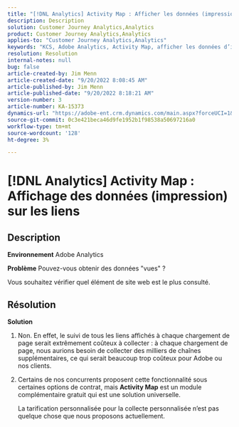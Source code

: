 ```yaml
---
title: "[!DNL Analytics] Activity Map : Afficher les données (impression) sur les liens"
description: Description
solution: Customer Journey Analytics,Analytics
product: Customer Journey Analytics,Analytics
applies-to: "Customer Journey Analytics,Analytics"
keywords: "KCS, Adobe Analytics, Activity Map, afficher les données d’impression, les liens, les vues"
resolution: Resolution
internal-notes: null
bug: false
article-created-by: Jim Menn
article-created-date: "9/20/2022 8:08:45 AM"
article-published-by: Jim Menn
article-published-date: "9/20/2022 8:18:21 AM"
version-number: 3
article-number: KA-15373
dynamics-url: "https://adobe-ent.crm.dynamics.com/main.aspx?forceUCI=1&pagetype=entityrecord&etn=knowledgearticle&id=80e75a6f-bb38-ed11-9db1-0022480866ad"
source-git-commit: 0c3e421beca46d9fe1952b1f98538a50697216a0
workflow-type: tm+mt
source-wordcount: '128'
ht-degree: 3%

---
```


# [!DNL Analytics] Activity Map : Affichage des données (impression) sur les liens

## Description


<b>Environnement</b>
Adobe Analytics

<b>Problème</b>
Pouvez-vous obtenir des données &quot;vues&quot; ?

Vous souhaitez vérifier quel élément de site web est le plus consulté.


## Résolution


<b>Solution</b>

1. Non. En effet, le suivi de tous les liens affichés à chaque chargement de page serait extrêmement coûteux à collecter : à chaque chargement de page, nous aurions besoin de collecter des milliers de chaînes supplémentaires, ce qui serait beaucoup trop coûteux pour Adobe ou nos clients.
2. Certains de nos concurrents proposent cette fonctionnalité sous certaines options de contrat, mais <b>Activity Map</b> est un module complémentaire gratuit qui est une solution universelle.

   La tarification personnalisée pour la collecte personnalisée n’est pas quelque chose que nous proposons actuellement.

